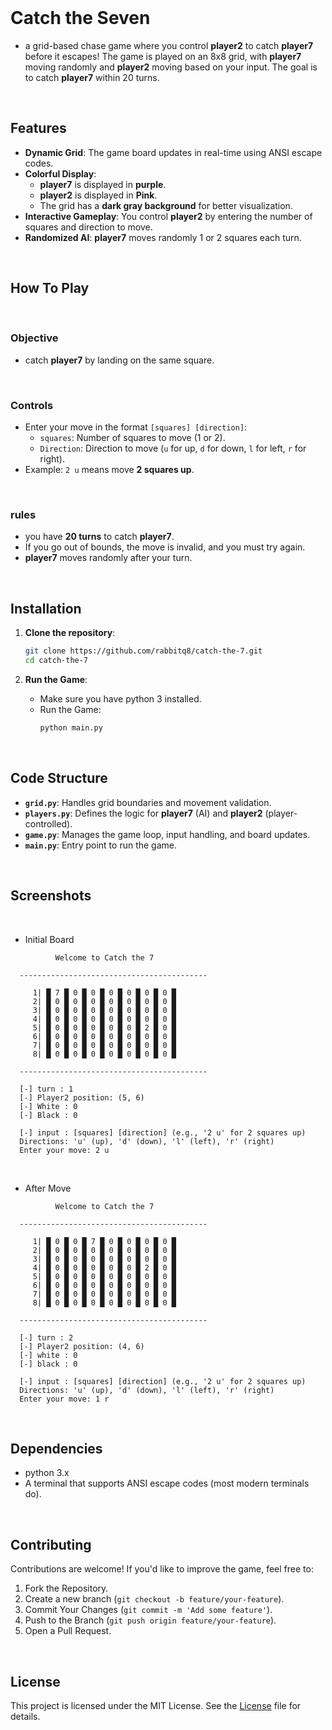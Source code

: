 
<br>

# Catch the Seven

* a grid-based chase game where you control **player2** to catch **player7** before it escapes! The game is played on an 8x8 grid, with **player7** moving randomly and **player2** moving based on your input. The goal is to catch **player7** within 20 turns.



<br>

## Features

- **Dynamic Grid**: The game board updates in real-time using ANSI escape codes.
- **Colorful Display**:
  - **player7** is displayed in **purple**.
  - **player2** is displayed in **Pink**.
  - The grid has a **dark gray background** for better visualization.
- **Interactive Gameplay**: You control **player2** by entering the number of squares and direction to move.
- **Randomized AI**: **player7** moves randomly 1 or 2 squares each turn.


<br>


## How To Play

<br>

### Objective
- catch **player7** by landing on the same square.

<br>

### Controls
- Enter your move in the format `[squares] [direction]`:
  - `squares`: Number of squares to move (1 or 2).
  - `Direction`: Direction to move (`u` for up, `d` for down, `l` for left, `r` for right).
- Example: `2 u` means move **2 squares up**.

<br>

### rules
- you have **20 turns** to catch **player7**.
- If you go out of bounds, the move is invalid, and you must try again.
- **player7** moves randomly after your turn.




<br>

## Installation

1. **Clone the repository**:
   ```bash
   git clone https://github.com/rabbitq8/catch-the-7.git
   cd catch-the-7
   ```

2. **Run the Game**:
   - Make sure you have python 3 installed.
   - Run the Game:
     ```bash
     python main.py
     ```



<br>

## Code Structure

- **`grid.py`**: Handles grid boundaries and movement validation.
- **`players.py`**: Defines the logic for **player7** (AI) and **player2** (player-controlled).
- **`game.py`**: Manages the game loop, input handling, and board updates.
- **`main.py`**: Entry point to run the game.


<br>

## Screenshots

<br>

* Initial Board

```
          Welcome to Catch the 7

  ------------------------------------------

     1| █ 7 █ 0 █ 0 █ 0 █ 0 █ 0 █ 0 █
     2| █ 0 █ 0 █ 0 █ 0 █ 0 █ 0 █ 0 █
     3| █ 0 █ 0 █ 0 █ 0 █ 0 █ 0 █ 0 █
     4| █ 0 █ 0 █ 0 █ 0 █ 0 █ 0 █ 0 █
     5| █ 0 █ 0 █ 0 █ 0 █ 0 █ 2 █ 0 █
     6| █ 0 █ 0 █ 0 █ 0 █ 0 █ 0 █ 0 █
     7| █ 0 █ 0 █ 0 █ 0 █ 0 █ 0 █ 0 █
     8| █ 0 █ 0 █ 0 █ 0 █ 0 █ 0 █ 0 █

  ------------------------------------------

  [-] turn : 1
  [-] Player2 position: (5, 6)
  [-] White : 0
  [-] Black : 0

  [-] input : [squares] [direction] (e.g., '2 u' for 2 squares up)
  Directions: 'u' (up), 'd' (down), 'l' (left), 'r' (right)
  Enter your move: 2 u
```

<br>

* After Move
```
          Welcome to Catch the 7

  ------------------------------------------

     1| █ 0 █ 0 █ 7 █ 0 █ 0 █ 0 █ 0 █
     2| █ 0 █ 0 █ 0 █ 0 █ 0 █ 0 █ 0 █
     3| █ 0 █ 0 █ 0 █ 0 █ 0 █ 0 █ 0 █
     4| █ 0 █ 0 █ 0 █ 0 █ 0 █ 2 █ 0 █
     5| █ 0 █ 0 █ 0 █ 0 █ 0 █ 0 █ 0 █
     6| █ 0 █ 0 █ 0 █ 0 █ 0 █ 0 █ 0 █
     7| █ 0 █ 0 █ 0 █ 0 █ 0 █ 0 █ 0 █
     8| █ 0 █ 0 █ 0 █ 0 █ 0 █ 0 █ 0 █

  ------------------------------------------

  [-] turn : 2
  [-] Player2 position: (4, 6)
  [-] white : 0
  [-] black : 0

  [-] input : [squares] [direction] (e.g., '2 u' for 2 squares up)
  Directions: 'u' (up), 'd' (down), 'l' (left), 'r' (right)
  Enter your move: 1 r
```

<br>

## Dependencies

- python 3.x
- A terminal that supports ANSI escape codes (most modern terminals do).


<br>


## Contributing

Contributions are welcome! If you'd like to improve the game, feel free to:

1. Fork the Repository.
2. Create a new branch (`git checkout -b feature/your-feature`).
3. Commit Your Changes (`git commit -m 'Add some feature'`).
4. Push to the Branch (`git push origin feature/your-feature`).
5. Open a Pull Request.


<br>

## License

This project is licensed under the MIT License. See the [License](License) file for details.

<br>
<br>
